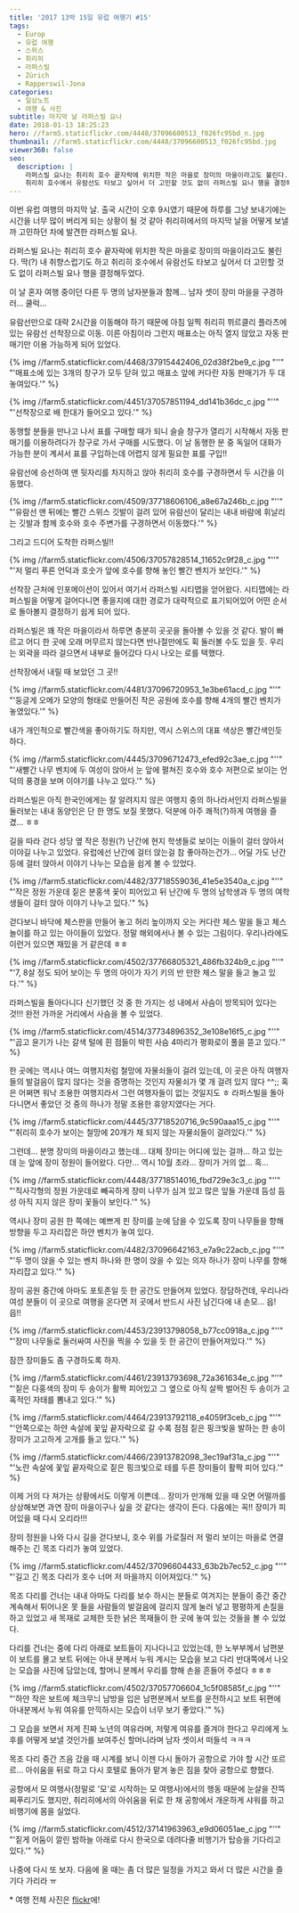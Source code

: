 ```yaml
---
title: '2017 13박 15일 유럽 여행기 ​#15'
tags:
  - Europ
  - 유럽 여행
  - 스위스
  - 취리히
  - 라퍼스빌
  - Zürich
  - Rapperswil-Jona
categories:
  - 일상노트
  - 여행 & 사진
subtitle: 마지막 날 라퍼스빌 요나
date: 2018-01-13 18:25:23
hero: //farm5.staticflickr.com/4448/37096600513_f026fc95bd_n.jpg
thumbnail: //farm5.staticflickr.com/4448/37096600513_f026fc95bd.jpg
viewer360: false
seo:
  description: |
    라퍼스빌 요나는 취리히 호수 끝자락에 위치한 작은 마을로 장미의 마을이라고도 불린다. 딱(?) 내 취향스럽기도 하고
    취리히 호수에서 유람선도 타보고 싶어서 더 고민할 것도 없이 라퍼스빌 요나 행을 결정해두었다.
---
```



이번 유럽 여행의 마지막 날. 출국 시간이 오후 9시였기 때문에 하루를 그냥 보내기에는 시간을 너무 많이 버리게 되는
상황이 될 것 같아 취리히에서의 마지막 날을 어떻게 보낼까 고민하던 차에 발견한 라퍼스빌 요나.

라퍼스빌 요나는 취리히 호수 끝자락에 위치한 작은 마을로 장미의 마을이라고도 불린다. 딱(?) 내 취향스럽기도 하고
취리히 호수에서 유람선도 타보고 싶어서 더 고민할 것도 없이 라퍼스빌 요나 행을 결정해두었다.

이 날 혼자 여행 중이던 다른 두 명의 남자분들과 함께... 남자 셋이 장미 마을을 구경하러... 쿨럭...

유람선만으로 대략 2시간을 이동해야 하기 때문에 아침 일찍 취리히 뷔르클리 플라츠에 있는 유람선 선착장으로 이동.
이른 아침이라 그런지 매표소는 아직 열지 않았고 자동 판매기만 이용 가능하게 되어 있었다.

<p>
  {% img //farm5.staticflickr.com/4468/37915442406_02d38f2be9_c.jpg "''" "'매표소에 있는 3개의 창구가 모두 닫혀 있고 매표소 앞에 커다란 자동 판매기가 두 대 놓여있다.'" %}
</p>

<p>
  {% img //farm5.staticflickr.com/4451/37057851194_dd141b36dc_c.jpg "''" "'선착장으로 배 한대가 들어오고 있다.'" %}
</p>

동행할 분들을 만나고 나서 표를 구매할 때가 되니 슬슬 창구가 열리기 시작해서 자동 판매기를 이용하려다가 창구로
가서 구매를 시도했다. 이 날 동행한 분 중 독일어 대화가 가능한 분이 계셔서 표를 구입하는데 어렵지 않게 필요한
표를 구입!!

유람선에 승선하여 맨 뒷자리를 차지하고 앉아 취리히 호수를 구경하면서 두 시간을 이동했다.

<p>
  {% img //farm5.staticflickr.com/4509/37718606106_a8e67a246b_c.jpg "''" "'유람선 맨 뒤에는 빨간 스위스 깃발이 걸려 있어 유람선이 달리는 내내 바람에 휘날리는 깃발과 함께 호수와 호수 주변가를 구경하면서 이동했다.'" %}
</p>

그리고 드디어 도착한 라퍼스빌!!

<p>
  {% img //farm5.staticflickr.com/4506/37057828514_11652c9f28_c.jpg "''" "'저 멀리 푸른 언덕과 호숫가 앞에 호수를 향해 놓인 빨간 벤치가 보인다.'" %}
</p>

선착장 근처에 인포메이션이 있어서 여기서 라퍼스빌 시티맵을 얻어왔다. 시티맵에는 라퍼스빌을 어떻게 걸어다니면
좋을지에 대한 경로가 대략적으로 표기되어있어 어떤 순서로 돌아볼지 결정하기 쉽게 되어 있다.

라퍼스빌은 꽤 작은 마을이라서 하루면 충분히 곳곳을 돌아볼 수 있을 것 같다. 발이 빠르고 어디 한 곳에 오래
머무르지 않는다면 반나절만에도 휙 둘러볼 수도 있을 듯. 우리는 외곽을 따라 걸으면서 내부로 들어갔다 다시 나오는
로를 택했다.

선착장에서 내릴 때 보았던 그 곳!!

<p>
  {% img //farm5.staticflickr.com/4481/37096720953_1e3be61acd_c.jpg "''" "'둥글게 오메가 모양의 형태로 만들어진 작은 공원에 호수를 향해 4개의 빨간 벤치가 놓였있다.'" %}
</p>

내가 개인적으로 빨간색을 좋아하기도 하지만, 역시 스위스의 대표 색상은 빨간색인듯 하다.

<p>
  {% img //farm5.staticflickr.com/4445/37096712473_efed92c3ae_c.jpg "''" "'새빨간 나무 벤치에 두 여성이 앉아서 눈 앞에 펼쳐진 호수와 호수 저편으로 보이는 언덕의 풍경을 보며 이야기를 나누고 있다.'" %}
</p>

라퍼스빌은 아직 한국인에게는 잘 알려지지 않은 여행지 중의 하나라서인지 라퍼스빌을 둘러보는 내내 동양인은 단
한 명도 보질 못했다. 덕분에 아주 쾌적(?)하게 여행을 즐겼... ㅎㅎ

길을 따라 걷다 성당 옆 작은 정원(?) 난간에 현지 학생들로 보이는 이들이 걸터 앉아서 이야길 나누고 있었다.
유럽에선 난간에 걸터 앉는걸 참 좋아하는건가... 어딜 가도 난간 등에 걸터 앉아서 이야기 나누는 모습을 쉽게 볼 수
있었다.

<p>
  {% img //farm5.staticflickr.com/4482/37718559036_41e5e3540a_c.jpg "''" "'작은 정원 가운데 짙은 분홍색 꽃이 피어있고 뒤 난간에 두 명의 남학생과 두 명의 여학생들이 걸터 앉아 이야기 나누고 있다.'" %}
</p>

걷다보니 바닥에 체스판을 만들어 놓고 허리 높이까지 오는 커다란 체스 말을 들고 체스 놀이를 하고 있는 아이들이
있었다. 정말 해외에서나 볼 수 있는 그림이다. 우리나라에도 이런거 있으면 재밌을 거 같은데 ㅎㅎ

<p>
  {% img //farm5.staticflickr.com/4502/37766805321_486fb324b9_c.jpg "''" "'7, 8살 정도 되어 보이는 두 명의 아이가 자기 키의 반 만한 체스 말을 들고 놀고 있다.'" %}
</p>

라퍼스빌을 돌아다니다 신기했던 것 중 한 가지는 성 내에서 사슴이 방목되어 있다는 것!!! 완전 가까운 거리에서
사슴을 볼 수 있었다.

<p>
  {% img //farm5.staticflickr.com/4514/37734896352_3e108e16f5_c.jpg "''" "'곱고 윤기가 나는 갈색 털에 흰 점들이 박힌 사슴 4마리가 평화로이 풀을 뜯고 있다.'" %}
</p>

한 곳에는 역시나 여느 여행지처럼 철망에 자물쇠들이 걸려 있는데, 이 곳은 아직 여행자들의 발걸음이 많지 않다는
것을 증명하는 것인지 자물쇠가 몇 개 걸려 있지 않다 ^^;; 혹은 어쩌면 워낙 조용한 여행지라서 그런 여행자들이
없는 것일지도 ㅎ 라퍼스빌을 돌아다니면서 좋았던 것 중의 하나가 정말 조용한 휴양지였다는 거다.

<p>
  {% img //farm5.staticflickr.com/4445/37718520716_9c590aaa15_c.jpg "''" "'취리히 호수가 보이는 철망에 20개가 채 되지 않는 자물쇠들이 걸려있다.'" %}
</p>

그런데... 분명 장미의 마을이라고 했는데... 대체 장미는 어디에 있는 걸까... 하고 있는데 눈 앞에 장미 정원이
들어왔다. 다만... 역시 10월 초라... 장미가 거의 없... 흑...

<p>
  {% img //farm5.staticflickr.com/4448/37718514016_fbd729e3c3_c.jpg "''" "'직사각형의 정원 가운데로 빼곡하게 장미 나무가 심겨 있고 많은 잎들 가운데 듬성 듬성 아직 지지 않은 장미 꽃들이 보인다.'" %}
</p>

역시나 장미 공원 한 쪽에는 예쁘게 핀 장미를 눈에 담을 수 있도록 장미 나무들을 향해 방향을 두고 자리잡은 하얀
벤치가 놓여 있다.

<p>
  {% img //farm5.staticflickr.com/4482/37096642163_e7a9c22acb_c.jpg "''" "'두 명이 앉을 수 있는 벤치 하나와 한 명이 앉을 수 있는 의자 하나가 장미 나무를 향해 자리잡고 있다.'" %}
</p>

장미 공원 중간에 아마도 포토존일 듯 한 공간도 만들어져 있었다. 장담하건데, 우리나라 여성 분들이 이 곳으로
여행을 온다면 저 곳에서 반드시 사진 남긴다에 내 손모... 읍! 읍!!

<p>
  {% img //farm5.staticflickr.com/4453/23913798058_b77cc0918a_c.jpg "''" "'장미 나무들로 둘러싸여 사진을 찍을 수 있을 듯 한 공간이 만들어져있다.'" %}
</p>

잠깐 장미들도 좀 구경하도록 하자.

<p>
  {% img //farm5.staticflickr.com/4461/23913793698_72a361634e_c.jpg "''" "'짙은 다홍색의 장미 두 송이가 활짝 피어있고 그 옆으로 아직 살짝 벌어진 두 송이가 고혹적인 자태를 뽐내고 있다.'" %}
</p>

<p>
  {% img //farm5.staticflickr.com/4464/23913792118_e4059f3ceb_c.jpg "''" "'안쪽으로는 하얀 속살에 꽃잎 끝자락으로 갈 수록 점점 짙은 핑크빛을 발하는 한 송이 장미가 고고하게 고개를 들고 있다.'" %}
</p>

<p>
  {% img //farm5.staticflickr.com/4466/23913782098_3ec19af31a_c.jpg "''" "'노란 속살에 꽃잎 끝자락으로 짙은 핑크빛으로 테를 두른 장미들이 활짝 피어 있다.'" %}
</p>

이제 거의 다 져가는 상황에서도 이렇게 이쁜데... 장미가 만개해 있을 때 오면 어떨까를 상상해보면 과연 장미 마을이구나
싶을 것 같다는 생각이 든다. 다음에는 꼭!! 장미가 피어있을 때 다시 오리라!!!

장미 정원을 나와 다시 길을 걷다보니, 호수 위를 가로질러 저 멀리 보이는 마을로 연결해주는 긴 목조 다리가 놓여
있었다.

<p>
  {% img //farm5.staticflickr.com/4452/37096604433_63b2b7ec52_c.jpg "''" "'길고 긴 목조 다리가 호수 너머 저 마을까지 이어져있다.'" %}
</p>

목조 다리를 건너는 내내 아마도 다리를 보수 하시는 분들로 여겨지는 분들이 중간 중간 계속해서 튀어나온 못 들을
사람들의 발걸음에 걸리지 않게 눌러 넣고 평평하게 손질을 하고 있었고 새 목재로 교체한 듯한 낡은 목재들이 한 곳에
놓여 있는 것들을 볼 수 있었다.

다리를 건너는 중에 다리 아래로 보트들이 지나다니고 있었는데, 한 노부부께서 남편분이 보트를 몰고 보트 뒤에는
아내 분께서 누워 계시는 모습을 보고 다리 반대쪽에서 나오는 모습을 사진에 담았는데, 할머니 분께서 우리를 향해
손을 흔들어 주셨다 ㅎㅎㅎ

<p>
  {% img //farm5.staticflickr.com/4502/37057706604_1c5f08585f_c.jpg "''" "'하얀 작은 보트에 체크무늬 남방을 입은 남편분께서 보트를 운전하시고 보트 뒤편에 아내분께서 누워 여유를 만끽하시는 모습이 너무 보기 좋았다.'" %}
</p>

그 모습을 보면서 저게 진짜 노년의 여유라며, 저렇게 여유를 즐겨야 한다고 우리에게 노후를 어떻게 보낼 것인가를
보여주신 할머니라며 남자 셋이서 떠들석 ㅋㅋㅋ

목조 다리 중간 즈음 갔을 때 시계를 보니 이젠 다시 돌아가 공항으로 가야 할 시간 또르르... 아쉬움을 뒤로 하고
다시 호텔로 돌아가 맡겨 놓은 짐을 찾아 공항으로 향했다.

공항에서 모 여행사(정말로 '모'로 시작하는 모 여행사)에서의 행동 때문에 눈살을 잔뜩 찌푸리기도 했지만, 취리히에서의
아쉬움을 뒤로 한 채 공항에서 개운하게 샤워를 하고 비행기에 몸을 실었다.

<p>
  {% img //farm5.staticflickr.com/4512/37141963963_e9d06051ae_c.jpg "''" "'짙게 어둠이 깔린 밤하늘 아래로 다시 한국으로 데려다줄 비행기가 탑승을 기다리고 있다.'" %}
</p>

나중에 다시 또 보자. 다음에 올 때는 좀 더 많은 일정을 가지고 와서 더 많은 시간을 즐기다 가리라 ㅠ

&ast; 여행 전체 사진은 [flickr](https://www.flickr.com/photos/mulder21c/albums/72157687464434830)에!

